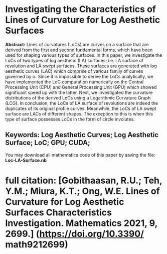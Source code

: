 # Investigating the Characteristics of Lines of Curvature for Log Aesthetic Surfaces

**Abstract:** Lines of curvatures (LoCs) are curves on a surface that are derived from the first and second fundamental forms, which have been used for shaping various types of surfaces. In this paper, we investigate the LoCs of two types of log aesthetic (LA) surfaces; i.e. LA surface of revolution and LA swept surfaces. These surfaces are generated with log aesthetic curves (LAC) which comprise of various family of curves governed by α. Since it is impossible to derive the LoCs analytically, we have implemented the LoC computation numerically on the Central Processing Unit (CPU) and General Processing Unit (GPU) which showed significant speed up with the latter. Next, we investigated the curvature distributions of the derived LoCs using a Logarithmic Curvature Graph (LCG). In conclusion, the LoCs of LA surface of revolutions are indeed the duplicates of its original profile curves. Meanwhile, the LoCs of LA swept surface are LACs of different shapes. The exception to this is when this type of surface possesses LoCs in the form of circle involutes. 

## Keywords: Log Aesthetic Curves; Log Aesthetic Surface; LoC; GPU; CUDA;

You may download all mathematica code of this paper by saving the file: **Loc-LA-Surface.nb**

# full citation: [Gobithaasan, R.U.; Teh, Y.M.; Miura, K.T.; Ong, W.E. Lines of Curvature for Log Aesthetic Surfaces Characteristics Investigation. Mathematics 2021, 9, 2699.] (https://doi.org/10.3390/ math9212699)
